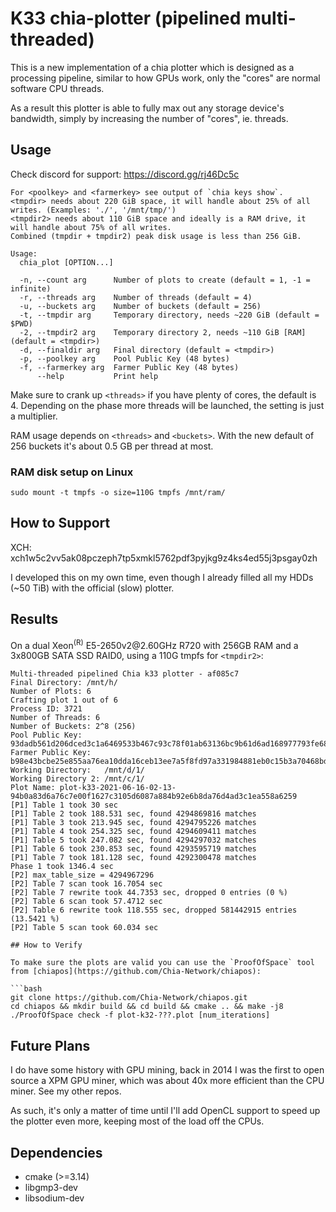 # K33 chia-plotter (pipelined multi-threaded)

This is a new implementation of a chia plotter which is designed as a processing pipeline,
similar to how GPUs work, only the "cores" are normal software CPU threads.

As a result this plotter is able to fully max out any storage device's bandwidth,
simply by increasing the number of "cores", ie. threads.

## Usage

Check discord for support: https://discord.gg/rj46Dc5c

```
For <poolkey> and <farmerkey> see output of `chia keys show`.
<tmpdir> needs about 220 GiB space, it will handle about 25% of all writes. (Examples: './', '/mnt/tmp/')
<tmpdir2> needs about 110 GiB space and ideally is a RAM drive, it will handle about 75% of all writes.
Combined (tmpdir + tmpdir2) peak disk usage is less than 256 GiB.

Usage:
  chia_plot [OPTION...]

  -n, --count arg      Number of plots to create (default = 1, -1 = infinite)
  -r, --threads arg    Number of threads (default = 4)
  -u, --buckets arg    Number of buckets (default = 256)
  -t, --tmpdir arg     Temporary directory, needs ~220 GiB (default = $PWD)
  -2, --tmpdir2 arg    Temporary directory 2, needs ~110 GiB [RAM] (default = <tmpdir>)
  -d, --finaldir arg   Final directory (default = <tmpdir>)
  -p, --poolkey arg    Pool Public Key (48 bytes)
  -f, --farmerkey arg  Farmer Public Key (48 bytes)
      --help           Print help
```

Make sure to crank up `<threads>` if you have plenty of cores, the default is 4.
Depending on the phase more threads will be launched, the setting is just a multiplier.

RAM usage depends on `<threads>` and `<buckets>`.
With the new default of 256 buckets it's about 0.5 GB per thread at most.

### RAM disk setup on Linux
`sudo mount -t tmpfs -o size=110G tmpfs /mnt/ram/`

## How to Support

XCH: xch1w5c2vv5ak08pczeph7tp5xmkl5762pdf3pyjkg9z4ks4ed55j3psgay0zh

I developed this on my own time, even though I already filled all my HDDs (~50 TiB) with the official (slow) plotter.

## Results

On a dual Xeon<sup>(R)</sup> E5-2650v2<span>@</span>2.60GHz R720 with 256GB RAM and a 3x800GB SATA SSD RAID0, using a 110G tmpfs for `<tmpdir2>`:

```
Multi-threaded pipelined Chia k33 plotter - af085c7
Final Directory: /mnt/h/
Number of Plots: 6
Crafting plot 1 out of 6
Process ID: 3721
Number of Threads: 6
Number of Buckets: 2^8 (256)
Pool Public Key:   93dadb561d206dced3c1a6469533b467c93c78f01ab63136bc9b61d6ad168977793fe683e4c7b00e196b7675e2b87903
Farmer Public Key: b98e43bcbe25e855aa76ea10dda16ceb13ee7a5f8fd97a331984881eb0c15b3a70468bde5ea431dd283d58ddab19a533
Working Directory:   /mnt/d/1/
Working Directory 2: /mnt/c/1/
Plot Name: plot-k33-2021-06-16-02-13-94b0a83d6a76c7e00f1627c3105d6087a884b92e6b8da76d4ad3c1ea558a6259
[P1] Table 1 took 30 sec
[P1] Table 2 took 188.531 sec, found 4294869816 matches
[P1] Table 3 took 213.945 sec, found 4294795226 matches
[P1] Table 4 took 254.325 sec, found 4294609411 matches
[P1] Table 5 took 247.082 sec, found 4294297032 matches
[P1] Table 6 took 230.853 sec, found 4293595719 matches
[P1] Table 7 took 181.128 sec, found 4292300478 matches
Phase 1 took 1346.4 sec
[P2] max_table_size = 4294967296
[P2] Table 7 scan took 16.7054 sec
[P2] Table 7 rewrite took 44.7353 sec, dropped 0 entries (0 %)
[P2] Table 6 scan took 57.4712 sec
[P2] Table 6 rewrite took 118.555 sec, dropped 581442915 entries (13.5421 %)
[P2] Table 5 scan took 60.034 sec

## How to Verify

To make sure the plots are valid you can use the `ProofOfSpace` tool from [chiapos](https://github.com/Chia-Network/chiapos):

```bash
git clone https://github.com/Chia-Network/chiapos.git
cd chiapos && mkdir build && cd build && cmake .. && make -j8
./ProofOfSpace check -f plot-k32-???.plot [num_iterations]
```

## Future Plans

I do have some history with GPU mining, back in 2014 I was the first to open source a XPM GPU miner,
which was about 40x more efficient than the CPU miner. See my other repos.

As such, it's only a matter of time until I'll add OpenCL support to speed up the plotter even more,
keeping most of the load off the CPUs.

## Dependencies

- cmake (>=3.14)
- libgmp3-dev
- libsodium-dev


